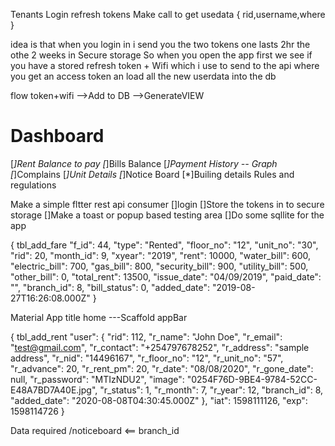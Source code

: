 Tenants 
Login refresh tokens
Make call to get usedata
{
    rid,username,where
}



idea is that when you login in i send you the two tokens one lasts 2hr<Local Variable> the othe 2 weeks in Secure storage
So when you open the app first we see if you have a stored refresh token + Wifi
which i use to send to the api where you get an access token an load all the new userdata into the db

flow token+wifi -->Add to DB -->GenerateVIEW


# Dashboard
[*]Rent Balance to pay
[*]Bills Balance
[*]Payment History -- Graph
[*]Complains 
[*]Unit Details
[*]Notice Board
[*]Builing details Rules and regulations

Make a simple fltter rest api consumer
[]login
[]Store the tokens in to secure storage
[]Make a toast or popup based testing area
[]Do some sqllite for the app

{ tbl_add_fare
      "f_id": 44, 
      "type": "Rented",
      "floor_no": "12",
      "unit_no": "30",
      "rid": 20,
      "month_id": 9,
      "xyear": "2019",
      "rent": 10000,
      "water_bill": 600,
      "electric_bill": 700,
      "gas_bill": 800,
      "security_bill": 900,
      "utility_bill": 500,
      "other_bill": 0,
      "total_rent": 13500,
      "issue_date": "04/09/2019",
      "paid_date": "",
      "branch_id": 8,
      "bill_status": 0,
      "added_date": "2019-08-27T16:26:08.000Z"
    }




Material App
  title
  home ---Scaffold
            appBar







{ tbl_add_rent
  "user": {
    "rid": 112,
    "r_name": "John Doe",
    "r_email": "test@gmail.com",
    "r_contact": "+254797678252",
    "r_address": "sample address",
    "r_nid": "14496167",
    "r_floor_no": "12",
    "r_unit_no": "57",
    "r_advance": 20,
    "r_rent_pm": 20,
    "r_date": "08/08/2020",
    "r_gone_date": null,
    "r_password": "MTIzNDU2",
    "image": "0254F76D-9BE4-9784-52CC-E48A7BD7A40E.jpg",
    "r_status": 1,
    "r_month": 7,
    "r_year": 12,
    "branch_id": 8,
    "added_date": "2020-08-08T04:30:45.000Z"
  },
  "iat": 1598111126,
  "exp": 1598114726
}

Data required
/noticeboard <== branch_id